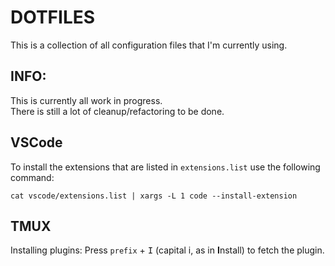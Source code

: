 # DOTFILES

This is a collection of all configuration files that I'm currently using.

## INFO:

This is currently all work in progress.  
There is still a lot of cleanup/refactoring to be done.

## VSCode

To install the extensions that are listed in `extensions.list` use the following command:

```shell
cat vscode/extensions.list | xargs -L 1 code --install-extension
```

## TMUX

Installing plugins:
Press `prefix` + <kbd>I</kbd> (capital i, as in **I**nstall) to fetch the plugin.
